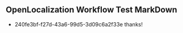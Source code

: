 ## OpenLocalization Workflow Test MarkDown
* 240fe3bf-f27d-43a6-99d5-3d09c6a2f33e 
thanks!<!--HONumber=Mar16_HO4-->
